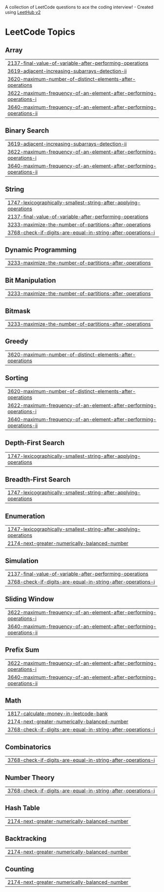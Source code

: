 A collection of LeetCode questions to ace the coding interview! - Created using [LeetHub v2](https://github.com/arunbhardwaj/LeetHub-2.0)
<!---LeetCode Topics Start-->
# LeetCode Topics
## Array
|  |
| ------- |
| [2137-final-value-of-variable-after-performing-operations](https://github.com/Rajkumar-180/-Leetcode-Problems/tree/master/2137-final-value-of-variable-after-performing-operations) |
| [3619-adjacent-increasing-subarrays-detection-ii](https://github.com/Rajkumar-180/-Leetcode-Problems/tree/master/3619-adjacent-increasing-subarrays-detection-ii) |
| [3620-maximum-number-of-distinct-elements-after-operations](https://github.com/Rajkumar-180/-Leetcode-Problems/tree/master/3620-maximum-number-of-distinct-elements-after-operations) |
| [3622-maximum-frequency-of-an-element-after-performing-operations-i](https://github.com/Rajkumar-180/-Leetcode-Problems/tree/master/3622-maximum-frequency-of-an-element-after-performing-operations-i) |
| [3640-maximum-frequency-of-an-element-after-performing-operations-ii](https://github.com/Rajkumar-180/-Leetcode-Problems/tree/master/3640-maximum-frequency-of-an-element-after-performing-operations-ii) |
## Binary Search
|  |
| ------- |
| [3619-adjacent-increasing-subarrays-detection-ii](https://github.com/Rajkumar-180/-Leetcode-Problems/tree/master/3619-adjacent-increasing-subarrays-detection-ii) |
| [3622-maximum-frequency-of-an-element-after-performing-operations-i](https://github.com/Rajkumar-180/-Leetcode-Problems/tree/master/3622-maximum-frequency-of-an-element-after-performing-operations-i) |
| [3640-maximum-frequency-of-an-element-after-performing-operations-ii](https://github.com/Rajkumar-180/-Leetcode-Problems/tree/master/3640-maximum-frequency-of-an-element-after-performing-operations-ii) |
## String
|  |
| ------- |
| [1747-lexicographically-smallest-string-after-applying-operations](https://github.com/Rajkumar-180/-Leetcode-Problems/tree/master/1747-lexicographically-smallest-string-after-applying-operations) |
| [2137-final-value-of-variable-after-performing-operations](https://github.com/Rajkumar-180/-Leetcode-Problems/tree/master/2137-final-value-of-variable-after-performing-operations) |
| [3233-maximize-the-number-of-partitions-after-operations](https://github.com/Rajkumar-180/-Leetcode-Problems/tree/master/3233-maximize-the-number-of-partitions-after-operations) |
| [3768-check-if-digits-are-equal-in-string-after-operations-i](https://github.com/Rajkumar-180/-Leetcode-Problems/tree/master/3768-check-if-digits-are-equal-in-string-after-operations-i) |
## Dynamic Programming
|  |
| ------- |
| [3233-maximize-the-number-of-partitions-after-operations](https://github.com/Rajkumar-180/-Leetcode-Problems/tree/master/3233-maximize-the-number-of-partitions-after-operations) |
## Bit Manipulation
|  |
| ------- |
| [3233-maximize-the-number-of-partitions-after-operations](https://github.com/Rajkumar-180/-Leetcode-Problems/tree/master/3233-maximize-the-number-of-partitions-after-operations) |
## Bitmask
|  |
| ------- |
| [3233-maximize-the-number-of-partitions-after-operations](https://github.com/Rajkumar-180/-Leetcode-Problems/tree/master/3233-maximize-the-number-of-partitions-after-operations) |
## Greedy
|  |
| ------- |
| [3620-maximum-number-of-distinct-elements-after-operations](https://github.com/Rajkumar-180/-Leetcode-Problems/tree/master/3620-maximum-number-of-distinct-elements-after-operations) |
## Sorting
|  |
| ------- |
| [3620-maximum-number-of-distinct-elements-after-operations](https://github.com/Rajkumar-180/-Leetcode-Problems/tree/master/3620-maximum-number-of-distinct-elements-after-operations) |
| [3622-maximum-frequency-of-an-element-after-performing-operations-i](https://github.com/Rajkumar-180/-Leetcode-Problems/tree/master/3622-maximum-frequency-of-an-element-after-performing-operations-i) |
| [3640-maximum-frequency-of-an-element-after-performing-operations-ii](https://github.com/Rajkumar-180/-Leetcode-Problems/tree/master/3640-maximum-frequency-of-an-element-after-performing-operations-ii) |
## Depth-First Search
|  |
| ------- |
| [1747-lexicographically-smallest-string-after-applying-operations](https://github.com/Rajkumar-180/-Leetcode-Problems/tree/master/1747-lexicographically-smallest-string-after-applying-operations) |
## Breadth-First Search
|  |
| ------- |
| [1747-lexicographically-smallest-string-after-applying-operations](https://github.com/Rajkumar-180/-Leetcode-Problems/tree/master/1747-lexicographically-smallest-string-after-applying-operations) |
## Enumeration
|  |
| ------- |
| [1747-lexicographically-smallest-string-after-applying-operations](https://github.com/Rajkumar-180/-Leetcode-Problems/tree/master/1747-lexicographically-smallest-string-after-applying-operations) |
| [2174-next-greater-numerically-balanced-number](https://github.com/Rajkumar-180/-Leetcode-Problems/tree/master/2174-next-greater-numerically-balanced-number) |
## Simulation
|  |
| ------- |
| [2137-final-value-of-variable-after-performing-operations](https://github.com/Rajkumar-180/-Leetcode-Problems/tree/master/2137-final-value-of-variable-after-performing-operations) |
| [3768-check-if-digits-are-equal-in-string-after-operations-i](https://github.com/Rajkumar-180/-Leetcode-Problems/tree/master/3768-check-if-digits-are-equal-in-string-after-operations-i) |
## Sliding Window
|  |
| ------- |
| [3622-maximum-frequency-of-an-element-after-performing-operations-i](https://github.com/Rajkumar-180/-Leetcode-Problems/tree/master/3622-maximum-frequency-of-an-element-after-performing-operations-i) |
| [3640-maximum-frequency-of-an-element-after-performing-operations-ii](https://github.com/Rajkumar-180/-Leetcode-Problems/tree/master/3640-maximum-frequency-of-an-element-after-performing-operations-ii) |
## Prefix Sum
|  |
| ------- |
| [3622-maximum-frequency-of-an-element-after-performing-operations-i](https://github.com/Rajkumar-180/-Leetcode-Problems/tree/master/3622-maximum-frequency-of-an-element-after-performing-operations-i) |
| [3640-maximum-frequency-of-an-element-after-performing-operations-ii](https://github.com/Rajkumar-180/-Leetcode-Problems/tree/master/3640-maximum-frequency-of-an-element-after-performing-operations-ii) |
## Math
|  |
| ------- |
| [1817-calculate-money-in-leetcode-bank](https://github.com/Rajkumar-180/-Leetcode-Problems/tree/master/1817-calculate-money-in-leetcode-bank) |
| [2174-next-greater-numerically-balanced-number](https://github.com/Rajkumar-180/-Leetcode-Problems/tree/master/2174-next-greater-numerically-balanced-number) |
| [3768-check-if-digits-are-equal-in-string-after-operations-i](https://github.com/Rajkumar-180/-Leetcode-Problems/tree/master/3768-check-if-digits-are-equal-in-string-after-operations-i) |
## Combinatorics
|  |
| ------- |
| [3768-check-if-digits-are-equal-in-string-after-operations-i](https://github.com/Rajkumar-180/-Leetcode-Problems/tree/master/3768-check-if-digits-are-equal-in-string-after-operations-i) |
## Number Theory
|  |
| ------- |
| [3768-check-if-digits-are-equal-in-string-after-operations-i](https://github.com/Rajkumar-180/-Leetcode-Problems/tree/master/3768-check-if-digits-are-equal-in-string-after-operations-i) |
## Hash Table
|  |
| ------- |
| [2174-next-greater-numerically-balanced-number](https://github.com/Rajkumar-180/-Leetcode-Problems/tree/master/2174-next-greater-numerically-balanced-number) |
## Backtracking
|  |
| ------- |
| [2174-next-greater-numerically-balanced-number](https://github.com/Rajkumar-180/-Leetcode-Problems/tree/master/2174-next-greater-numerically-balanced-number) |
## Counting
|  |
| ------- |
| [2174-next-greater-numerically-balanced-number](https://github.com/Rajkumar-180/-Leetcode-Problems/tree/master/2174-next-greater-numerically-balanced-number) |
<!---LeetCode Topics End-->